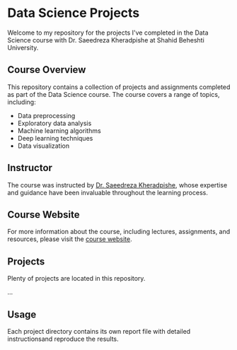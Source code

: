 # Data Science Projects

Welcome to my repository for the projects I've completed in the Data Science course with Dr. Saeedreza Kheradpishe at Shahid Beheshti University.

## Course Overview

This repository contains a collection of projects and assignments completed as part of the Data Science course. The course covers a range of topics, including:

- Data preprocessing
- Exploratory data analysis
- Machine learning algorithms
- Deep learning techniques
- Data visualization

## Instructor

The course was instructed by [Dr. Saeedreza Kheradpishe](https://scholar.google.co.uk/citations?user=ZisNRVMAAAAJ&hl=en), whose expertise and guidance have been invaluable throughout the learning process.

## Course Website

For more information about the course, including lectures, assignments, and resources, please visit the [course website](https://khanmhmdi.github.io/CS-SBU-Data-Science/).

## Projects

Plenty of projects are located in this repository.

...

## Usage

Each project directory contains its own report file with detailed instructionsand reproduce the results.

